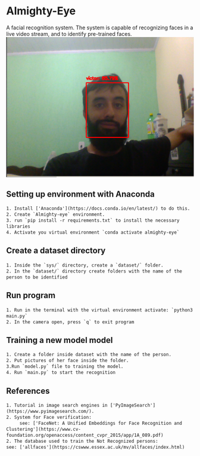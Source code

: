 # Almighty-Eye
A facial recognition system.  The system is capable of recognizing faces in a live video stream, and to identify pre-trained faces.
	![Recognition](screenshot.png)

## Setting up environment with Anaconda
	1. Install ['Anaconda'](https://docs.conda.io/en/latest/) to do this.
	2. Create `Almighty-eye` environment.
	3. run `pip install -r requirements.txt` to install the necessary libraries
	4. Activate you virtual environment `conda activate almighty-eye`
	
## Create a dataset directory
	1. Inside the `sys/` directory, create a `dataset/` folder.
	2. In the `dataset/` directory create folders with the name of the person to be identified
	
	
## Run program
	1. Run in the terminal with the virtual environment activate: `python3 main.py`
	2. In the camera open, press `q` to exit program
	
	
## Training a new model model
	1. Create a folder inside dataset with the name of the person.
	2. Put pictures of her face inside the folder.
	3.Run `model.py` file to training the model.
	4. Run `main.py` to start the recognition
	
## References
	1. Tutorial in image search engines in ['PyImageSearch'](https://www.pyimagesearch.com/).
	2. System for Face verification:
		 see: ['FaceNet: A Unified Embeddings for Face Recognition and Clustering'](https://www.cv-foundation.org/openaccess/content_cvpr_2015/app/1A_089.pdf)
	2. The database used to train the Not Recognized persons:
	see: ['allfaces'](https://cswww.essex.ac.uk/mv/allfaces/index.html)

	

	
	

